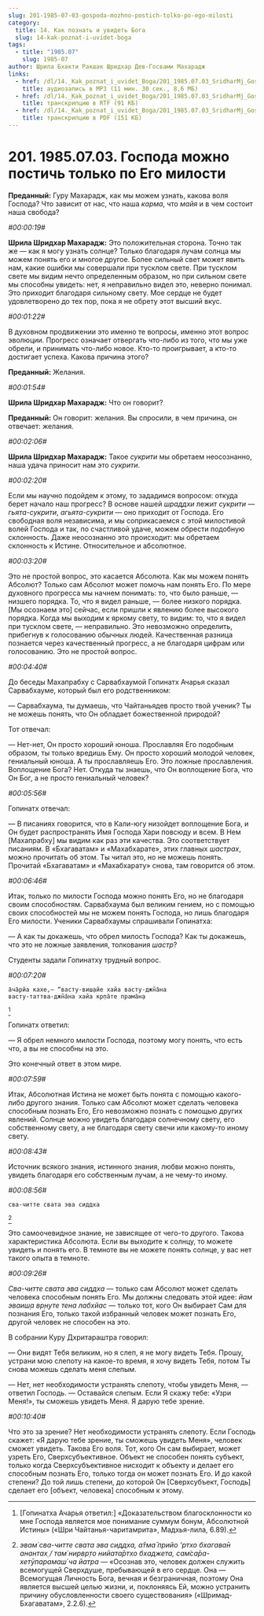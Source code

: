```yaml
---
slug: 201-1985-07-03-gospoda-mozhno-postich-tolko-po-ego-milosti
category:
  title: 14. Как познать и увидеть Бога
  slug: 14-kak-poznat-i-uvidet-boga
tags:
  - title: "1985.07"
    slug: 1985-07
author: Шрила Бхакти Ракшак Шридхар Дев-Госвами Махарадж
links:
  - href: /dl/14._Kak_poznat_i_uvidet_Boga/201_1985.07.03_SridharMj_Gospoda_mojno_postich_tolko_po_Ego_milosti.mp3
    title: аудиозапись в MP3 (11 мин. 30 сек., 8,6 МБ)
  - href: /dl/14._Kak_poznat_i_uvidet_Boga/201_1985.07.03_SridharMj_Gospoda_mojno_postich_tolko_po_Ego_milosti.rtf
    title: транскрипцию в RTF (91 КБ)
  - href: /dl/14._Kak_poznat_i_uvidet_Boga/201_1985.07.03_SridharMj_Gospoda_mojno_postich_tolko_po_Ego_milosti.pdf
    title: транскрипцию в PDF (151 КБ)
---
```


# 201. 1985.07.03. Господа можно постичь только по Его милости

**Преданный:** Гуру Махарадж, как мы можем узнать, какова воля Господа? Что зависит от нас, что наша *карма*, что *майя* и в чем состоит наша свобода?

*#00:00:19#*

**Шрила Шридхар Махарадж:** Это положительная сторона. Точно так же — как я могу узнать солнце? Только благодаря лучам солнца мы можем понять его и многое другое. Более сильный свет может явить нам, какие ошибки мы совершали при тусклом свете. При тусклом свете мы видим нечто определенным образом, но при сильном свете мы способны увидеть: нет, я неправильно видел это, неверно понимал. Это приходит благодаря сильному свету. Мое сердце не будет удовлетворено до тех пор, пока я не обрету этот высший вкус.

*#00:01:22#*

В духовном продвижении это именно те вопросы, именно этот вопрос эволюции. Прогресс означает отвергать что-либо из того, что мы уже обрели, и принимать что-либо новое. Кто-то проигрывает, а кто-то достигает успеха. Какова причина этого?

**Преданный:** Желания.

*#00:01:54#*

**Шрила Шридхар Махарадж:** Что он говорит?

**Преданный:** Он говорит: желания. Вы спросили, в чем причина, он отвечает: желания.

*#00:02:06#*

**Шрила Шридхар Махарадж:** Такое *сукрити* мы обретаем неосознанно, наша удача приносит нам это *сукрити*.

*#00:02:20#*

Если мы научно подойдем к этому, то зададимся вопросом: откуда берет начало наш прогресс? В основе нашей *шраддхи* лежит *сукрити* — *гьята-сукрити*, *агьята-сукрити* — оно приходит от Господа. Его свободная воля независима, и мы соприкасаемся с этой милостивой волей Господа и так, по счастливой удаче, можем обрести подобную склонность. Даже неосознанно это происходит: мы обретаем склонность к Истине. Относительное и абсолютное.

*#00:03:20#*

Это не простой вопрос, это касается Абсолюта. Как мы можем понять Абсолют? Только сам Абсолют может помочь нам понять Его. По мере духовного прогресса мы начнем понимать: то, что было раньше, — низшего порядка. То, что я видел раньше, — более низкого порядка. [Мы осознаем это] сейчас, если пришли к явлению более высокого порядка. Когда мы выходим к яркому свету, то видим: то, что я видел при тусклом свете, — неправильно. Это невозможно определить, прибегнув к голосованию обычных людей. Качественная разница познается через качественный прогресс, а не благодаря цифрам или голосованию. Это не простой вопрос.

*#00:04:40#*

До беседы Махапрабху с Сарвабхаумой Гопинатх Ачарья сказал Сарвабхауме, который был его родственником:

— Сарвабхаума, ты думаешь, что Чайтаньядев просто твой ученик? Ты не можешь понять, что Он обладает божественной природой?

Тот отвечал:

— Нет-нет, Он просто хороший юноша. Прославляя Его подобным образом, ты только вредишь Ему. Он просто хороший молодой человек, гениальный юноша. А ты прославляешь Его. Это ложные прославления. Воплощение Бога? Нет. Откуда ты знаешь, что Он воплощение Бога, что Он Бог, а не просто гениальный человек?

*#00:05:56#*

Гопинатх отвечал:

— В писаниях говорится, что в Кали-югу низойдет воплощение Бога, и Он будет распространять Имя Господа Хари повсюду и всем. В Нем [Махапрабху] мы видим как раз эти качества. Это соответствует писаниям. В «Бхагаватам» и «Махабхарате», этих главных *шастрах*, можно прочитать об этом. Ты читал это, но не можешь понять. Прочитай «Бхагаватам» и «Махабхарату» снова, там говорится об этом.

*#00:06:46#*

Итак, только по милости Господа можно понять Его, но не благодаря своим способностям. Сарвабхаума был великим гением, но с помощью своих способностей мы не можем понять Господа, но лишь благодаря Его милости. Ученики Сарвабхаумы спрашивали Гопинатха:

— А как ты докажешь, что обрел милость Господа? Как ты докажешь, что это не ложные заявления, толкования *шастр*?

Студенты задали Гопинатху трудный вопрос.

*#00:07:20#*

    а̄ча̄рйа кахе,— “васту-виш̣айе хайа васту-джн̃а̄на
    васту-таттва-джн̃а̄на хайа кр̣па̄те прама̄н̣а
[^_ftn1]

Гопинатх ответил:

— Я обрел немного милости Господа, поэтому могу понять, что есть что, а вы не способны на это.

Это конечный ответ в этом мире.

*#00:07:59#*

Итак, Абсолютная Истина не может быть понята с помощью какого-либо другого знания. Только сам Абсолют может сделать человека способным познать Его, Его невозможно познать с помощью других явлений. Солнце можно увидеть благодаря солнечному свету, его собственному свету, а не благодаря свету свечи или какому-то иному свету.

*#00:08:43#*

Источник всякого знания, истинного знания, любви можно понять, увидеть благодаря его собственным лучам, а не чему-то иному.

*#00:08:56#*

    сва-читте свата эва сиддха
[^_ftn2]

Это самоочевидное знание, не зависящее от чего-то другого. Такова характеристика Абсолюта. Если вы выходите к солнцу, то можете увидеть и понять его. В темноте вы не можете понять солнце, у вас нет такого опыта в темноте.

*#00:09:26#*

*Сва-читте свата эва сиддха* — только сам Абсолют может сделать человека способным понять Его. Мы должны следовать этой идее: *йам эваиш̣а вр̣н̣уте тена лабхйас* — только тот, кого Он выбирает Сам для познания Его, только такой избранный человек может познать Его, другой человек не способен на это.

В собрании Куру Дхритараштра говорил:

— Они видят Тебя великим, но я слеп, я не могу видеть Тебя. Прошу, устрани мою слепоту на какое-то время, я хочу видеть Тебя, потом Ты снова можешь сделать меня слепым.

— Нет, нет необходимости устранять слепоту, чтобы увидеть Меня, — ответил Господь. — Оставайся слепым. Если Я скажу тебе: «Узри Меня!», ты сможешь увидеть Меня. Я дарую тебе зрение.

*#00:10:40#*

Что это за зрение? Нет необходимости устранять слепоту. Если Господь скажет: «Я дарую тебе зрение, ты сможешь увидеть Меня», человек сможет увидеть. Такова Его воля. Тот, кого Он сам выбирает, может узреть Его, Сверхсубъективное. Объект не способен понять субъект, только когда Сверхсубъективное нисходит к объекту и делает его способным познать Его, только тогда он может познать Его. И до какой степени? До той лишь степени, до которой Он [Сверхсубъект, Господь] сделает его [объект, человека] способным к этому.



[^_ftn1]: [Гопинатха Ачарья ответил:] «Доказательством благосклонности ко мне Господа является мое понимание суммум бонум, Абсолютной Истины» («Шри Чайтанья-чаритамрита», Мадхья-лила, 6.89).

[^_ftn2]: *эвам̇ сва-читте свата эва сиддха, а̄тма̄ прийо ‘ртхо бхагава̄н анантах̣ / там̇ нирвр̣то нийата̄ртхо бхаджета, сам̇са̄ра-хетӯпарамаш́ ча йатра* — «Осознав это, человек должен служить всемогущей Сверхдуше, пребывающей в его сердце. Она — Всемогущая Личность Бога, вечная и безграничная, поэтому Она является высшей целью жизни, и, поклоняясь Ей, можно устранить причину обусловленности своего существования» («Шримад-Бхагаватам», 2.2.6).

